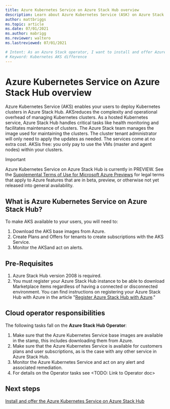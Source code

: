 ```yaml
---
title: Azure Kubernetes Service on Azure Stack Hub overview
description: Learn about Azure Kubernetes Service (ASK) on Azure Stack Hub.
author: mattbriggs
ms.topic: article
ms.date: 07/01/2021
ms.author: mabrigg
ms.reviewer: waltero
ms.lastreviewed: 07/01/2021

# Intent: As an Azure Stack operator, I want to install and offer Azure Kubernetes Service on Azure Stack Hub so my supported user can offer containerized solutions.
# Keyword: Kubernetes AKS difference
---
```


# Azure Kubernetes Service on Azure Stack Hub overview

Azure Kubernetes Service (AKS) enables your users to deploy Kubernetes clusters in Azure Stack Hub. AKSreduces the complexity and operational overhead of managing Kubernetes clusters. As a hosted Kubernetes service, Azure Stack Hub handles critical tasks like health monitoring and facilitates maintenance of clusters. The Azure Stack team manages the image used for maintaining the clusters. The cluster tenant administrator will only need to apply the updates as needed. The services come at no extra cost. AKSis free: you only pay to use the VMs (master and agent nodes) within your clusters.

> [!IMPORTANT]
> Azure Kubernetes Service on Azure Stack Hub is currently in PREVIEW.
> See the [Supplemental Terms of Use for Microsoft Azure Previews](https://azure.microsoft.com/support/legal/preview-supplemental-terms/) for legal terms that apply to Azure features that are in beta, preview, or otherwise not yet released into general availability.

## What is Azure Kubernetes Service on Azure Stack Hub?

To make AKS available to your users, you will need to:

1.  Download the AKS base images from Azure.
2.  Create Plans and Offers for tenants to create subscriptions with the AKS Service.
3.  Monitor the AKSand act on alerts.

## Pre-Requisites

1.  Azure Stack Hub version 2008 is required.
2.  You must register your Azure Stack Hub instance to be able to download Marketplace items regardless of having a connected or disconnected environment. You can find instructions on registering your Azure Stack Hub with Azure in the article "[Register Azure Stack Hub with Azure](azure-stack-registration.md)."

## Cloud operator responsibilities

The following tasks fall on the **Azure Stack Hub Operator**:

1.  Make sure that the Azure Kubernetes Service base images are available in the stamp, this includes downloading them from Azure.
2.  Make sure that the Azure Kubernetes Service is available for customers plans and user subscriptions, as is the case with any other service in Azure Stack Hub.
3.  Monitor the Azure Kubernetes Service and act on any alert and associated remediation.
4.  For details on the Operator tasks see \<TODO: Link to Operator doc\>

## Next steps

[Install and offer the Azure Kubernetes Service on Azure Stack Hub](C:\git\ms\azure-stack-docs-pr\azure-stack\operator\aks-add-on.md)